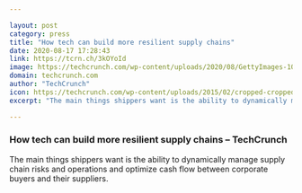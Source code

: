 ```yaml
---

layout: post
category: press
title: "How tech can build more resilient supply chains"
date: 2020-08-17 17:28:43
link: https://tcrn.ch/3kOYoId
image: https://techcrunch.com/wp-content/uploads/2020/08/GettyImages-1020593126.jpg?w=600
domain: techcrunch.com
author: "TechCrunch"
icon: https://techcrunch.com/wp-content/uploads/2015/02/cropped-cropped-favicon-gradient.png?w=180
excerpt: "The main things shippers want is the ability to dynamically manage supply chain risks and operations and optimize cash flow between corporate buyers and their suppliers."

---
```


### How tech can build more resilient supply chains – TechCrunch

The main things shippers want is the ability to dynamically manage supply chain risks and operations and optimize cash flow between corporate buyers and their suppliers.